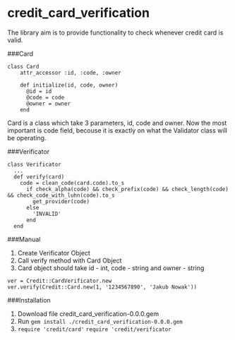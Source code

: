 # credit_card_verification
The library aim is to provide functionality to check whenever
credit card is valid.

###Card
```code
class Card
    attr_accessor :id, :code, :owner

    def initialize(id, code, owner)
      @id = id
      @code = code
      @owner = owner
    end
```

Card is a class which take 3 parameters, id, code and owner.
Now the most important is code field, becouse it is exactly on what
the Validator class will be operating.

###Verificator
```code
class Verificator
  ...
  def verify(card)
    code = clean_code(card.code).to_s
      if check_alpha(code) && check_prefix(code) && check_length(code) && check_code_with_luhn(code).to_s
        get_provider(code)
      else
        'INVALID'
      end
  end
```

###Manual
1. Create Verificator Object
2. Call verify method with Card Object 
3. Card object should take id - int, code - string and owner - string
```code
ver = Credit::CardVerificator.new
ver.verify(Credit::Card.new(1, '1234567890', 'Jakub Nowak'))
```

###Installation
1. Download file credit_card_verification-0.0.0.gem
2. Run ```gem install ./credit_card_verification-0.0.0.gem```
3. ```require 'credit/card'```
 ```require 'credit/verificator```